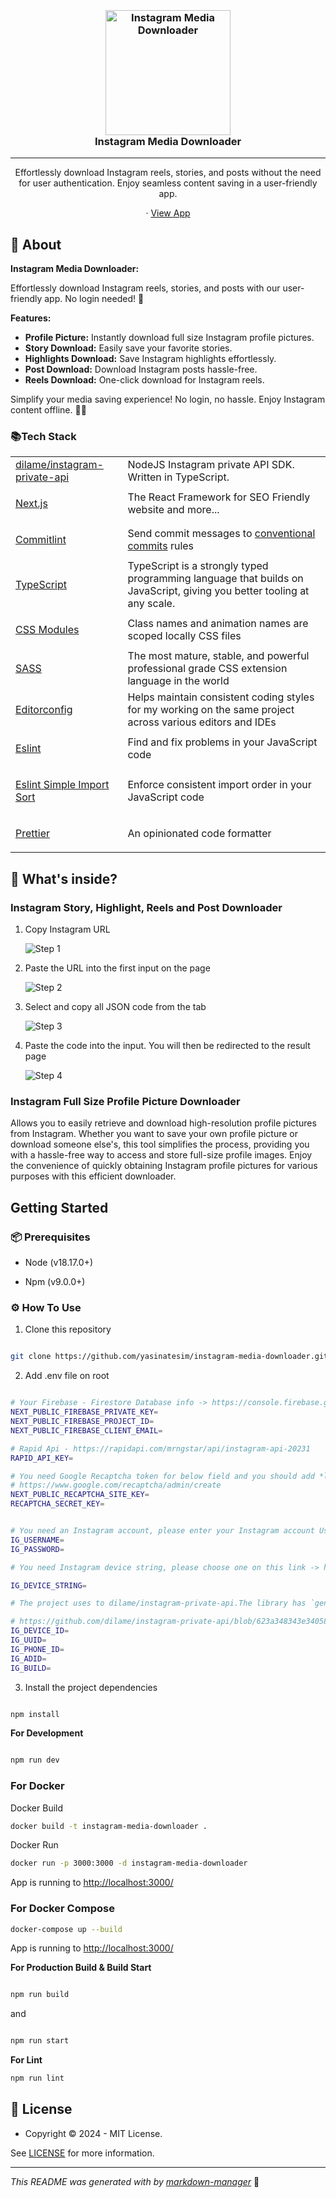 <h3 align="center">
  <br />
   <a  href="https://github.com/yasinatesim/instagram-media-downloader"><img src="https://yasinates.com/instagram-media-downloader.svg" alt="Instagram Media Downloader" width="200" /></a>
  <br />
Instagram Media Downloader
  <br />
</h3>


<hr />

<p  align="center">Effortlessly download Instagram reels, stories, and posts without the need for user authentication. Enjoy seamless content saving in a user-friendly app.</p>


  <p align="center">
· <a  href="https://instagram-media-downloader.yasinates.com">View App</a>
  </p>

## 📖 About

**Instagram Media Downloader:**

Effortlessly download Instagram reels, stories, and posts with our user-friendly app. No login needed! 🚀

**Features:**
- **Profile Picture:**  Instantly download full size Instagram profile pictures.
- **Story Download:** Easily save your favorite stories.
- **Highlights Download:** Save Instagram highlights effortlessly.
- **Post Download:** Download Instagram posts hassle-free.
- **Reels Download:** One-click download for Instagram reels.

Simplify your media saving experience! No login, no hassle. Enjoy Instagram content offline. 📲✨



### 📚Tech Stack

<table>

  <tr>
    <td> <a href="https://github.com/dilame/instagram-private-api">dilame/instagram-private-api</a></td>
    <td>NodeJS Instagram private API SDK. Written in TypeScript.</td>
  </tr>
<tr>

<td>

<a  href="https://nextjs.org/">Next.js</a>

</td>

<td>The React Framework for SEO Friendly website and more...</td>

</tr>

<tr>

<td>

<a  href="https://github.com/conventional-changelog/commitlint">Commitlint</a>

</td>

<td>Send commit messages to <a  href="https://www.conventionalcommits.org/en/v1.0.0/">conventional commits</a> rules</td>

</tr>

  <tr>
    <td><a href="https://www.typescriptlang.org/">TypeScript</a></td>
    <td>TypeScript is a strongly typed programming language that builds on JavaScript, giving you better tooling at any scale.</td>
  </tr>

<tr>

<td>

<a  href="https://github.com/css-modules/css-modules">CSS Modules</a>

</td>

<td>Class names and animation names are scoped locally CSS files</td>

</tr>

<tr>

<td>

<a  href="https://sass-lang.com/">SASS</a>

</td>

<td>The most mature, stable, and powerful professional grade CSS extension language in the world</td>

</tr>

<tr>

<td>

<a  href="https://editorconfig.org/">Editorconfig</a>

</td>

<td>Helps maintain consistent coding styles for my working on the same project across various editors and IDEs</td>

</tr>

<tr>

<td>

<a  href="https://eslint.org/">Eslint</a>

</td>

<td>Find and fix problems in your JavaScript code</td>

</tr>

<tr>

<tr>

<td>

<a  href="https://www.npmjs.com/package/eslint-plugin-simple-import-sort">Eslint Simple Import Sort</a>

</td>

<td>Enforce consistent import order in your JavaScript code</td>

</tr>

<tr>

<td>

<a  href="https://prettier.io/">Prettier</a>

</td>

<td>An opinionated code formatter</td>

</tr>

</table>

## 🧐 What's inside?

### Instagram Story, Highlight, Reels and Post Downloader

1. Copy Instagram URL

   ![Step 1](./src/assets/images/how-to-use-1.jpg)

2. Paste the URL into the first input on the page

   ![Step 2](./src/assets/images/how-to-use-2.jpg)

3. Select and copy all JSON code from the tab

   ![Step 3](./src/assets/images/how-to-use-3.jpg)

4. Paste the code into the input. You will then be redirected to the result page

   ![Step 4](./src/assets/images/how-to-use-4.jpg)



### Instagram Full Size Profile Picture Downloader
Allows you to easily retrieve and download high-resolution profile pictures from Instagram. Whether you want to save your own profile picture or download someone else's, this tool simplifies the process, providing you with a hassle-free way to access and store full-size profile images. Enjoy the convenience of quickly obtaining Instagram profile pictures for various purposes with this efficient downloader.

## Getting Started

### 📦 Prerequisites

- Node (v18.17.0+)

- Npm (v9.0.0+)

### ⚙️ How To Use


1. Clone this repository

```bash

git clone https://github.com/yasinatesim/instagram-media-downloader.git

```



2. Add .env file on root

```bash

# Your Firebase - Firestore Database info -> https://console.firebase.google.com/
NEXT_PUBLIC_FIREBASE_PRIVATE_KEY=
NEXT_PUBLIC_FIREBASE_PROJECT_ID=
NEXT_PUBLIC_FIREBASE_CLIENT_EMAIL=

# Rapid Api - https://rapidapi.com/mrngstar/api/instagram-api-20231
RAPID_API_KEY=

# You need Google Recaptcha token for below field and you should add *localhost* domain in Google Recaptcha console "Domains" section
# https://www.google.com/recaptcha/admin/create
NEXT_PUBLIC_RECAPTCHA_SITE_KEY=
RECAPTCHA_SECRET_KEY=


# You need an Instagram account, please enter your Instagram account Username and Password
IG_USERNAME=
IG_PASSWORD=

# You need Instagram device string, please choose one on this link -> https://github.com/dilame/instagram-private-api/blob/623a348343e34058c3a286693740aa3698aed3cc/src/samples/devices.json

IG_DEVICE_STRING=

# The project uses to dilame/instagram-private-api.The library has `generateDevice` function and the function return the below fields. Please run this function in the dilame/instagram-private-api project and enter the below fields

# https://github.com/dilame/instagram-private-api/blob/623a348343e34058c3a286693740aa3698aed3cc/src/core/state.ts#L245
IG_DEVICE_ID=
IG_UUID=
IG_PHONE_ID=
IG_ADID=
IG_BUILD=

```



3. Install the project dependencies

```bash

npm install

```

**For Development**

```bash

npm run dev

```

### For Docker

Docker Build

```bash
docker build -t instagram-media-downloader .
```

Docker Run

```bash
docker run -p 3000:3000 -d instagram-media-downloader
```

App is running to [http://localhost:3000/](http://localhost:3000/)

### For Docker Compose

```bash
docker-compose up --build
```

App is running to [http://localhost:3000/](http://localhost:3000/)

**For Production Build &amp; Build Start**

```bash

npm run build

```

and

```bash

npm run start

```

**For Lint**

```bash
npm run lint
```


## 🔑 License

* Copyright © 2024 - MIT License.

See [LICENSE](https://github.com/yasinatesim/instagram-media-downloader/blob/master/LICENSE) for more information.

---

_This README was generated with by [markdown-manager](https://github.com/yasinatesim/markdown-manager)_ 🥲
